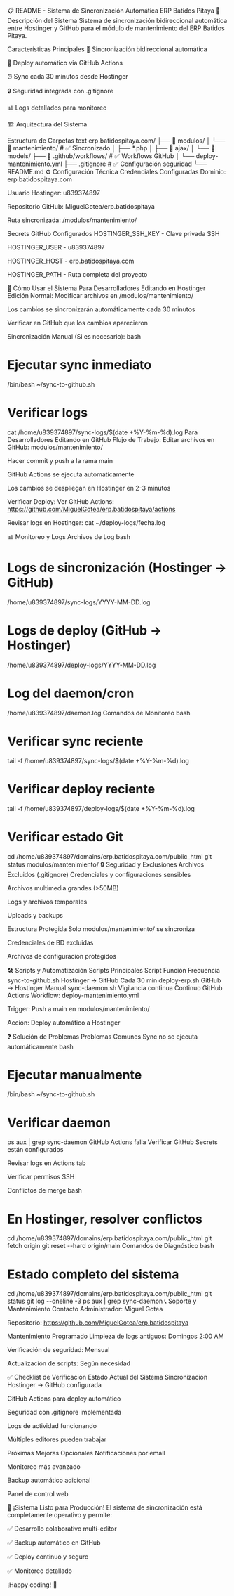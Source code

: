📋 README - Sistema de Sincronización Automática ERP Batidos Pitaya
🎯 Descripción del Sistema
Sistema de sincronización bidireccional automática entre Hostinger y GitHub para el módulo de mantenimiento del ERP Batidos Pitaya.

Características Principales
🔄 Sincronización bidireccional automática

🚀 Deploy automático via GitHub Actions

⏰ Sync cada 30 minutos desde Hostinger

🔒 Seguridad integrada con .gitignore

📊 Logs detallados para monitoreo

🏗️ Arquitectura del Sistema


Estructura de Carpetas
text
erp.batidospitaya.com/
├── 📁 modulos/
│   └── 📁 mantenimiento/          # ✅ Sincronizado
│       ├── *.php
│       ├── 📁 ajax/
│       └── 📁 models/
├── 📁 .github/workflows/          # ✅ Workflows GitHub
│   └── deploy-mantenimiento.yml
├── .gitignore                     # ✅ Configuración seguridad
└── README.md
⚙️ Configuración Técnica
Credenciales Configuradas
Dominio: erp.batidospitaya.com

Usuario Hostinger: u839374897

Repositorio GitHub: MiguelGotea/erp.batidospitaya

Ruta sincronizada: /modulos/mantenimiento/

Secrets GitHub Configurados
HOSTINGER_SSH_KEY - Clave privada SSH

HOSTINGER_USER - u839374897

HOSTINGER_HOST - erp.batidospitaya.com

HOSTINGER_PATH - Ruta completa del proyecto

🚀 Cómo Usar el Sistema
Para Desarrolladores Editando en Hostinger
Edición Normal:
Modificar archivos en /modulos/mantenimiento/

Los cambios se sincronizarán automáticamente cada 30 minutos

Verificar en GitHub que los cambios aparecieron

Sincronización Manual (Si es necesario):
bash
# Ejecutar sync inmediato
/bin/bash ~/sync-to-github.sh

# Verificar logs
cat /home/u839374897/sync-logs/$(date +\%Y-\%m-\%d).log
Para Desarrolladores Editando en GitHub
Flujo de Trabajo:
Editar archivos en GitHub: modulos/mantenimiento/

Hacer commit y push a la rama main

GitHub Actions se ejecuta automáticamente

Los cambios se despliegan en Hostinger en 2-3 minutos

Verificar Deploy:
Ver GitHub Actions: https://github.com/MiguelGotea/erp.batidospitaya/actions

Revisar logs en Hostinger: cat ~/deploy-logs/fecha.log

📊 Monitoreo y Logs
Archivos de Log
bash
# Logs de sincronización (Hostinger → GitHub)
/home/u839374897/sync-logs/YYYY-MM-DD.log

# Logs de deploy (GitHub → Hostinger)  
/home/u839374897/deploy-logs/YYYY-MM-DD.log

# Log del daemon/cron
/home/u839374897/daemon.log
Comandos de Monitoreo
bash
# Verificar sync reciente
tail -f /home/u839374897/sync-logs/$(date +\%Y-\%m-\%d).log

# Verificar deploy reciente
tail -f /home/u839374897/deploy-logs/$(date +\%Y-\%m-\%d).log

# Verificar estado Git
cd /home/u839374897/domains/erp.batidospitaya.com/public_html
git status modulos/mantenimiento/
🔒 Seguridad y Exclusiones
Archivos Excluidos (.gitignore)
Credenciales y configuraciones sensibles

Archivos multimedia grandes (>50MB)

Logs y archivos temporales

Uploads y backups

Estructura Protegida
Solo modulos/mantenimiento/ se sincroniza

Credenciales de BD excluidas

Archivos de configuración protegidos

🛠️ Scripts y Automatización
Scripts Principales
Script	Función	Frecuencia
sync-to-github.sh	Hostinger → GitHub	Cada 30 min
deploy-erp.sh	GitHub → Hostinger	Manual
sync-daemon.sh	Vigilancia continua	Continuo
GitHub Actions
Workflow: deploy-mantenimiento.yml

Trigger: Push a main en modulos/mantenimiento/

Acción: Deploy automático a Hostinger

❓ Solución de Problemas
Problemas Comunes
Sync no se ejecuta automáticamente
bash
# Ejecutar manualmente
/bin/bash ~/sync-to-github.sh

# Verificar daemon
ps aux | grep sync-daemon
GitHub Actions falla
Verificar GitHub Secrets están configurados

Revisar logs en Actions tab

Verificar permisos SSH

Conflictos de merge
bash
# En Hostinger, resolver conflictos
cd /home/u839374897/domains/erp.batidospitaya.com/public_html
git fetch origin
git reset --hard origin/main
Comandos de Diagnóstico
bash
# Estado completo del sistema
cd /home/u839374897/domains/erp.batidospitaya.com/public_html
git status
git log --oneline -3
ps aux | grep sync-daemon
📞 Soporte y Mantenimiento
Contacto
Administrador: Miguel Gotea

Repositorio: https://github.com/MiguelGotea/erp.batidospitaya

Mantenimiento Programado
Limpieza de logs antiguos: Domingos 2:00 AM

Verificación de seguridad: Mensual

Actualización de scripts: Según necesidad

✅ Checklist de Verificación
Estado Actual del Sistema
Sincronización Hostinger → GitHub configurada

GitHub Actions para deploy automático

Seguridad con .gitignore implementada

Logs de actividad funcionando

Múltiples editores pueden trabajar

Próximas Mejoras Opcionales
Notificaciones por email

Monitoreo más avanzado

Backup automático adicional

Panel de control web

🎉 ¡Sistema Listo para Producción!
El sistema de sincronización está completamente operativo y permite:

✅ Desarrollo colaborativo multi-editor

✅ Backup automático en GitHub

✅ Deploy continuo y seguro

✅ Monitoreo detallado


¡Happy coding! 🚀

